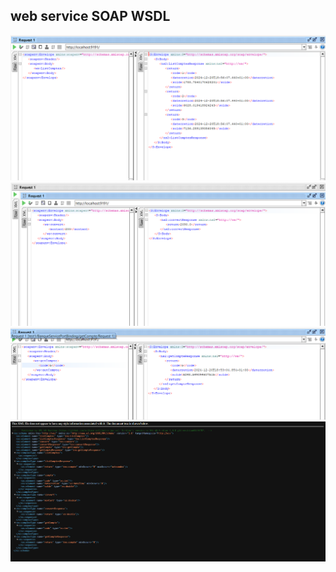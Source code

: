 <h2>web service SOAP WSDL </h2>
<img src="captures/1.png">
<img src="captures/2.png">
<img src="captures/3.png">
<img src="captures/4.png">